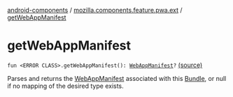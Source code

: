 [android-components](../index.md) / [mozilla.components.feature.pwa.ext](index.md) / [getWebAppManifest](./get-web-app-manifest.md)

# getWebAppManifest

`fun <ERROR CLASS>.getWebAppManifest(): `[`WebAppManifest`](../mozilla.components.concept.engine.manifest/-web-app-manifest/index.md)`?` [(source)](https://github.com/mozilla-mobile/android-components/blob/master/components/feature/pwa/src/main/java/mozilla/components/feature/pwa/ext/Bundle.kt#L27)

Parses and returns the [WebAppManifest](../mozilla.components.concept.engine.manifest/-web-app-manifest/index.md) associated with this [Bundle](#),
or null if no mapping of the desired type exists.

